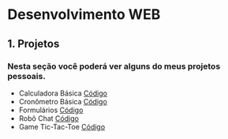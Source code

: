# Desenvolvimento WEB
## 1. Projetos
### Nesta seção você poderá ver alguns do meus projetos pessoais. 
- Calculadora Básica [Código](https://github.com/DaniloDCS/WEB/tree/master/calculadora)
- Cronômetro Básica [Código](https://github.com/DaniloDCS/WEB/tree/master/cronometro)
- Formulários [Código](https://github.com/DaniloDCS/WEB/tree/master/formulario)
- Robô Chat [Código](https://github.com/DaniloDCS/WEB/tree/master/chat)
- Game Tic-Tac-Toe [Código](https://github.com/DaniloDCS/WEB/tree/master/jogo_da_velha)
